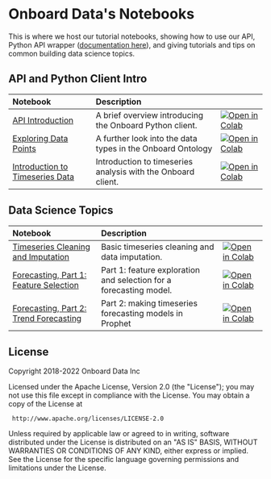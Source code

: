 # Onboard Data's Notebooks

This is where we host our tutorial notebooks, showing how to use our API, Python API wrapper ([documentation here](https://onboard-api-wrappers-documentation.readthedocs.io/en/latest)), and giving tutorials and tips on common building data science topics.

## API and Python Client Intro
| Notebook     |      Description      |   |
|:----------|:-------------|:-------------|
| [API Introduction](https://github.com/onboard-data/notebooks/blob/dev/01_api_and_wrapper.ipynb)  | A brief overview introducing the Onboard Python client. |[![Open in Colab](https://colab.research.google.com/assets/colab-badge.svg)](https://githubtocolab.com/onboard-data/notebooks/blob/dev/01_api_and_wrapper.ipynb)
| [Exploring Data Points](https://github.com/onboard-data/notebooks/blob/dev/02_data-points-exploration-in-pandas.ipynb)  | A further look into the data types in the Onboard Ontology |[![Open in Colab](https://colab.research.google.com/assets/colab-badge.svg)](https://githubtocolab.com/onboard-data/notebooks/blob/dev/02_data-points-exploration-in-pandas.ipynb)|
| [Introduction to Timeseries Data](https://github.com/onboard-data/notebooks/blob/dev/03_time-series-analysis.ipynb)  | Introduction to timeseries analysis with the Onboard client. |[![Open in Colab](https://colab.research.google.com/assets/colab-badge.svg)](https://githubtocolab.com/onboard-data/notebooks/blob/dev/03_time-series-analysis.ipynb)| 

## Data Science Topics
| Notebook     |      Description      |   |
|:----------|:-------------|:-------------|
| [Timeseries Cleaning and Imputation](https://github.com/onboard-data/notebooks/blob/dev/04_timeseries_cleaning_and_imputation.ipynb)  | Basic timeseries cleaning and data imputation. |[![Open in Colab](https://colab.research.google.com/assets/colab-badge.svg)](https://githubtocolab.com/onboard-data/notebooks/blob/dev/04_timeseries_cleaning_and_imputation.ipynb)| 
| [Forecasting, Part 1: Feature Selection](https://github.com/onboard-data/notebooks/blob/dev/05_Forecasting_part_1.ipynb)  | Part 1: feature exploration and selection for a forecasting model. |[![Open in Colab](https://colab.research.google.com/assets/colab-badge.svg)](https://githubtocolab.com/onboard-data/notebooks/blob/dev/05_Forecasting_part_1.ipynb)| 
| [Forecasting, Part 2: Trend Forecasting](https://github.com/onboard-data/notebooks/blob/dev/06_Forecasting_Part_2.ipynb)  | Part 2: making timeseries forecasting models in Prophet |[![Open in Colab](https://colab.research.google.com/assets/colab-badge.svg)](https://githubtocolab.com/onboard-data/notebooks/blob/dev/06_Forecasting_Part_2.ipynb)| 

## License

 Copyright 2018-2022 Onboard Data Inc

 Licensed under the Apache License, Version 2.0 (the "License");
 you may not use this file except in compliance with the License.
 You may obtain a copy of the License at

     http://www.apache.org/licenses/LICENSE-2.0

 Unless required by applicable law or agreed to in writing, software
 distributed under the License is distributed on an "AS IS" BASIS,
 WITHOUT WARRANTIES OR CONDITIONS OF ANY KIND, either express or implied.
 See the License for the specific language governing permissions and
 limitations under the License.